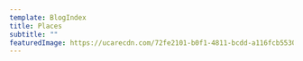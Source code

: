 ```yaml
---
template: BlogIndex
title: Places
subtitle: ""
featuredImage: https://ucarecdn.com/72fe2101-b0f1-4811-bcdd-a116fcb5530a/
---
```

